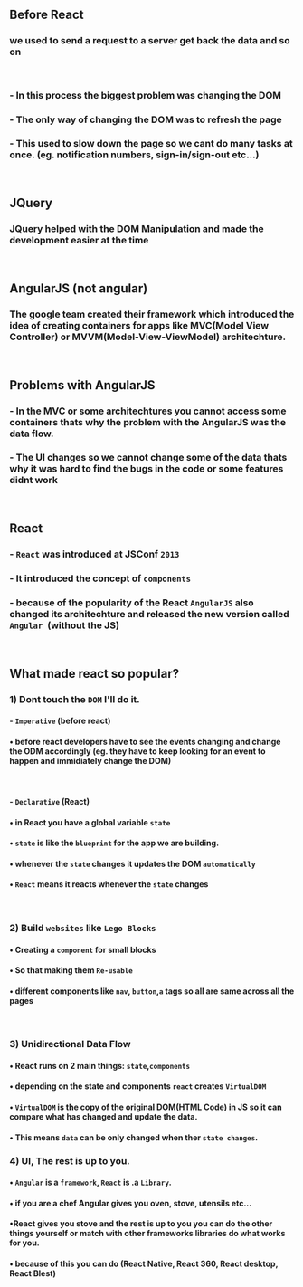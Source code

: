## Before React

### we used to send a request to a server get back the data and so on

<br/>

### - In this process the biggest problem was changing the DOM

### - The only way of changing the DOM was to refresh the page

### - This used to slow down the page so we cant do many tasks at once. (eg. notification numbers, sign-in/sign-out etc...)

<br/>

## JQuery

### JQuery helped with the DOM Manipulation and made the development easier at the time

<br/>

## AngularJS (not angular)

### The google team created their framework which introduced the idea of creating containers for apps like MVC(Model View Controller) or MVVM(Model-View-ViewModel) architechture.

<br/>

## Problems with AngularJS

### - In the MVC or some architechtures you cannot access some containers thats why the problem with the AngularJS was the data flow.

### - The UI changes so we cannot change some of the data thats why it was hard to find the bugs in the code or some features didnt work

<br/>

## React

### - `React` was introduced at JSConf `2013`

### - It introduced the concept of `components`

### - because of the popularity of the React `AngularJS` also changed its architechture and released the new version called `Angular `(without the JS)

<br/>

## What made react so popular?

### 1) Dont touch the `DOM` I'll do it.

#### - `Imperative` (before react)

#### • before react developers have to see the events changing and change the ODM accordingly (eg. they have to keep looking for an event to happen and immidiately change the DOM)

<br/>

#### - `Declarative` (React)

#### • in React you have a global variable `state`

#### • `state` is like the `blueprint` for the app we are building.

#### • whenever the `state` changes it updates the DOM `automatically`

#### • `React` means it reacts whenever the `state` changes

<br/>

### 2) Build `websites` like `Lego Blocks`

#### • Creating a `component` for small blocks

#### • So that making them `Re-usable`

#### • different components like `nav`, `button`,`a` tags so all are same across all the pages

<br/>

### 3) Unidirectional Data Flow

#### • React runs on 2 main things: `state`,`components`

#### • depending on the state and components `react` creates `VirtualDOM`

#### • `VirtualDOM` is the copy of the original DOM(HTML Code) in JS so it can compare what has changed and update the data.

#### • This means `data` can be only changed when ther `state changes`.

### 4) UI, The rest is up to you.

#### • `Angular` is a `framework`, `React` is .a `Library`.

#### • if you are a chef Angular gives you oven, stove, utensils etc...

#### •React gives you stove and the rest is up to you you can do the other things yourself or match with other frameworks libraries do what works for you.

#### • because of this you can do (React Native, React 360, React desktop, React Blest)
